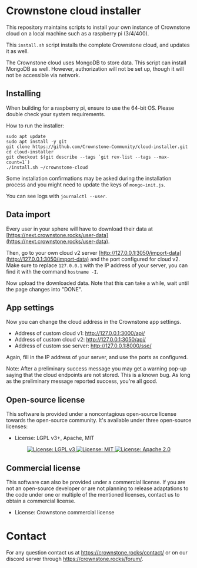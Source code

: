 # Crownstone cloud installer

This repository maintains scripts to install your own instance of Crownstone cloud on a local machine such as a raspberry pi (3/4/400).

This `install.sh` script installs the complete Crownstone cloud, and updates it as well.

The Crownstone cloud uses MongoDB to store data. This script can install MongoDB as well. However, authorization will not be set up, though it will not be accessible via network.

## Installing

When building for a raspberry pi, ensure to use the 64-bit OS. Please double check your system requirements.

How to run the installer:
```
sudo apt update
sudo apt install -y git
git clone https://github.com/Crownstone-Community/cloud-installer.git
cd cloud-installer
git checkout $(git describe --tags `git rev-list --tags --max-count=1`)
./install.sh ~/crownstone-cloud
```

Some installation confirmations may be asked during the installation process and you might need to update the keys of `mongo-init.js`.

You can see logs with `journalctl --user`.

## Data import

Every user in your sphere will have to download their data at [https://next.crownstone.rocks/user-data](https://next.crownstone.rocks/user-data).

Then, go to your own cloud v2 server [http://127.0.0.1:3050/import-data](http://127.0.0.1:3050/import-data) and the port configured for cloud v2. Make sure to replace `127.0.0.1` with the IP address of your server, you can find it with the command `hostname -I`.

Now upload the downloaded data. Note that this can take a while, wait until the page changes into "DONE".

## App settings

Now you can change the cloud address in the Crownstone app settings.
- Address of custom cloud v1: http://127.0.0.1:3000/api/
- Address of custom cloud v2: http://127.0.0.1:3050/api/
- Address of custom sse server: http://127.0.0.1:8000/sse/

Again, fill in the IP address of your server, and use the ports as configured.

Note: After a preliminary success message you may get a warning pop-up saying that the cloud endpoints are not stored. This is a known bug. As long as the preliminary message reported success, you're all good.


## Open-source license

This software is provided under a noncontagious open-source license towards the open-source community. It's available under three open-source licenses:
 
* License: LGPL v3+, Apache, MIT

<p align="center">
  <a href="http://www.gnu.org/licenses/lgpl-3.0">
    <img src="https://img.shields.io/badge/License-LGPL%20v3-blue.svg" alt="License: LGPL v3" />
  </a>
  <a href="https://opensource.org/licenses/MIT">
    <img src="https://img.shields.io/badge/License-MIT-yellow.svg" alt="License: MIT" />
  </a>
  <a href="https://opensource.org/licenses/Apache-2.0">
    <img src="https://img.shields.io/badge/License-Apache%202.0-blue.svg" alt="License: Apache 2.0" />
  </a>
</p>

## Commercial license

This software can also be provided under a commercial license. If you are not an open-source developer or are not planning to release adaptations to the code under one or multiple of the mentioned licenses, contact us to obtain a commercial license.

* License: Crownstone commercial license

# Contact

For any question contact us at <https://crownstone.rocks/contact/> or on our discord server through <https://crownstone.rocks/forum/>.
